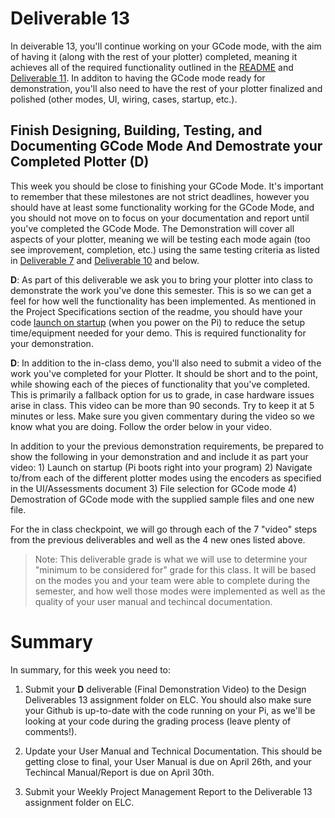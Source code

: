 # Deliverable 13

In deiverable 13, you'll continue working on your GCode mode, with the aim of having it (along with the rest of your plotter) completed, meaning it achieves all of the required functionality outlined in the [README](../README.md) and [Deliverable 11](deliverable11.md). In additon to having the GCode mode ready for demonstration, you'll also need to have the rest of your plotter finalized and polished (other modes, UI, wiring, cases, startup, etc.).

## Finish Designing, Building, Testing, and Documenting GCode Mode And Demostrate your Completed Plotter (D)

This week you should be close to finishing your GCode Mode. It's important to remember that these milestones are not strict deadlines, however you should have at least some functionality working for the GCode Mode, and you should not move on to focus on your documentation and report until you've completed the GCode Mode. The Demonstration will cover all aspects of your plotter, meaning we will be testing each mode again (too see improvement, completion, etc.) using the same testing criteria as listed in [Deliverable 7](./deliverable7.md) and [Deliverable 10](./deliverable10.md) and below.

**D**: As part of this deliverable we ask you to bring your plotter into class to demonstrate the work you've done this semester. This is so we can get a feel for how well the functionality has been implemented. As mentioned in the Project Specifications section of the readme, you should have your code [launch on startup](setup/launch-on-startup.md) (when you power on the Pi) to reduce the setup time/equipment needed for your demo. This is required functionality for your demonstration.

**D**: In addition to the in-class demo, you'll also need to submit a video of the work you've completed for your Plotter. It should be short and to the point, while showing each of the pieces of functionality that you've completed. This is primarily a fallback option for us to grade, in case hardware issues arise in class. This video can be more than 90 seconds. Try to keep it at 5 minutes or less. Make sure you given commentary during the video so we know what you are doing.  Follow the order below in your video.

In addition to your the previous demonstration requirements, be prepared to show the following in your demonstration and and include it as part your video: 1) Launch on startup (Pi boots right into your program) 2) Navigate to/from each of the different plotter modes using the encoders as specified in the UI/Assessments document 3) File selection for GCode mode 4) Demostration of GCode mode with the supplied sample files and one new file.

For the in class checkpoint, we will go through each of the 7 "video" steps from the previous deliverables and well as the 4 new ones listed above.

> Note: This deliverable grade is what we will use to determine your "minimum to be considered for" grade for this class. It will be based on the modes you and your team were able to complete during the semester, and how well those modes were implemented as well as the quality of your user manual and techincal documentation.

# Summary

In summary, for this week you need to:

1. Submit your **D** deliverable (Final Demonstration Video) to the Design Deliverables 13 assignment folder on ELC. You should also make sure your Github is up-to-date with the code running on your Pi, as we'll be looking at your code during the grading process (leave plenty of comments!).

4. Update your User Manual and Technical Documentation. This should be getting close to final, your User Manual is due on April 26th, and your Techincal Manual/Report is due on April 30th.

5. Submit your Weekly Project Management Report to the Deliverable 13 assignment folder on ELC.